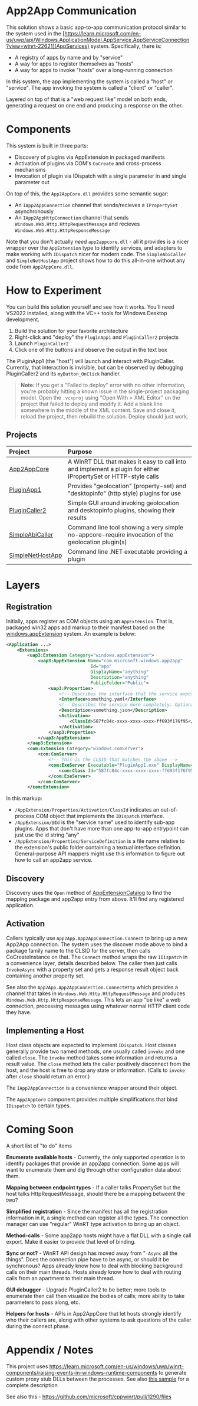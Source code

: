 # App2App Communication

This solution shows a basic app-to-app communication protocol similar to the system used in the
[https://learn.microsoft.com/en-us/uwp/api/Windows.ApplicationModel.AppService.AppServiceConnection?view=winrt-22621](AppServices) system.
Specifically, there is:

* A registry of apps by name and by "service"
* A way for apps to register themselves as "hosts"
* A way for apps to invoke "hosts" over a long-running connection

In this system, the app implementing the system is called a "host" or "service". The app invoking
the system is called a "client" or "caller".

Layered on top of that is a "web request like" model on both ends, generating a request on one end
and producing a response on the other.

# Components

This system is built in three parts:

* Discovery of plugins via AppExtension in packaged manifests
* Activation of plugins via COM's `CoCreate` and cross-process mechanisms
* Invocation of plugin via IDispatch with a single parameter in and single parameter out

On top of this, the `App2AppCore.dll` provides some semantic sugar:

* An `IApp2AppConnection` channel that sends/recieves a `IPropertySet` asynchronously
* An `IApp2AppHttpConnection` channel that sends `Windows.Web.Http.HttpRequestMessage`
  and recieves `Windows.Web.Http.HttpResponseMessage`

Note that you don't actually _need_ `app2appcore.dll` - all it provides is a nicer wrapper over the
`AppExtension` type to identify services, and adapters to make working with `IDispatch` nicer for
modern code.  The `SimpleAbiCaller` and `SimpleNetHostApp` project shows how to do this all-in-one
without any code from `App2AppCore.dll`.

# How to Experiment

You can build this solution yourself and see how it works.  You'll need VS2022 installed, along with the
VC++ tools for Windows Desktop development.

1. Build the solution for your favorite architecture
2. Right-click and "deploy" the `PluginApp1` and `PluginCaller2` projects
3. Launch `PluginCaller2`
4. Click one of the buttons and observe the output in the text box

The PluginApp1 (the "host") will launch and interact with PluginCaller. Currently, that interaction is
invisible, but can be observed by debugging PluginCaller2 and its `myButton_OnClick` handler.

> **Note:** If you get a "Failed to deploy" error with no other information, you're probably hitting
> a known issue in the single-project packaging model. Open the `.vcxproj` using "Open With > XML Editor"
> on the project that failed to deploy and modify it. Add a blank line somewhere in the middle of
> the XML content.  Save and close it, reload the project, then rebuild the solution.
> Deploy should just work.

## Projects

| Project | Purpose |
|:--|:--|
| [App2AppCore](./App2AppCore/App2AppCore.vcxproj) | A WinRT DLL that makes it easy to call into and implement a plugin for either IPropertySet or HTTP-style calls |
| [PluginApp1](./PluginApp1/PluginApp1.vcxproj) | Provides "geolocation" (property-set) and "desktopinfo" (http style) plugins for use |
| [PluginCaller2](./PluginCaller2/PluginCaller2.vcxproj) | Simple GUI around invoking geolocation and desktopinfo plugins, showing their results |
| [SimpleAbiCaller](./SimpleAbiCaller/SimpleAbiCaller.vcxproj) | Command line tool showing a very simple no-appcore-require invocation of the geolocation plugin(s) |
| [SimpleNetHostApp](./SimpleNetHostApp/SimpleNetHostApp.csproj) | Command line .NET executable providing a plugin |

# Layers

## Registration

Initially, apps register as COM objects using an `AppExtension`.  That is, packaged win32 apps add
markup to their manifest based on the [windows.appExtension](https://learn.microsoft.com/en-us/windows/uwp/launch-resume/how-to-create-an-extension)
system. An example is below:

```xml
<Application ...>
    <Extensions>
        <uap3:Extension Category="windows.appExtension">
            <uap3:AppExtension Name="com.microsoft.windows.app2app"
                                Id="app"
                                DisplayName="anything"
                                Description="anything"
                                PublicFolder="Public">
                <uap3:Properties>
                    <!-- Describes the interface that the service exposes. Optional. -->
                    <Interface>something.yaml</Interface>
                    <!-- Describes the service more completely. Optional. -->
                    <Description>something.json</Description>
                    <Activation>
                        <ClassId>587fc84c-xxxx-xxxx-xxxx-ff693f176f95</ClassId>
                    </Activation>
                </uap3:Properties>
            </uap3:AppExtension>
        </uap3:Extension>
	    <com:Extension Category="windows.comServer">
		    <com:ComServer>
                <!-- This is the CLSID that matches the above -->
			    <com:ExeServer Executable="PluginApp1.exe" DisplayName="PluginApp1" Arguments="-App2AppProvider">
				    <com:Class Id="587fc84c-xxxx-xxxx-xxxx-ff693f176f95"/>
			    </com:ExeServer>
		    </com:ComServer>
	    </com:Extension>
```

In this markup:

* `/AppExtension/Properties/Activation/ClassId` indicates an out-of-process COM object that implements the `IDispatch`
interface.
* `/AppExtension/@Id` is the "service name" used to identify sub-app plugins. Apps that don't have more than one
app-to-app entrypoint can just use the id string "any"
* `/AppExtension/Properties/ServiceDefinition` is a file name relative to the extension's public folder containing a
textual interface definition. General-purpose API mappers might use this information to figure out how to call an
app2app service.

## Discovery

Discovery uses the `Open` method of [AppExtensionCatalog](https://learn.microsoft.com/en-us/uwp/api/windows.applicationmodel.appextensions.appextensioncatalog?view=winrt-22621)
to find the mapping package and app2app entry from above. It'll find any registered application.

## Activation

Callers typically use `App2App.App2AppConnection.Connect` to bring up a new App2App connection. The system
uses the discover mode above to bind a package family name to the CLSID for the server, then calls CoCreateInstance
on that. The `Connect` method wraps the raw `IDispatch` in a convenience layer, details described below. The
caller then just calls `InvokeAsync` with a property set and gets a response result object back containing
another property set.

See also the `App2App.App2AppConnection.ConnectHttp` which provides a channel that takes in `Windows.Web.Http.HttpRequestMessage`
and produces `Windows.Web.Http.HttpResponseMessage`.  This lets an app "be like" a web connection,
processing messages using whatever normal HTTP client code they have.

## Implementing a Host

Host class objects are expected to implement `IDispatch`.  Host classes generally provide two named methods,
one usually called `invoke` and one called `close`.  The `invoke` method takes some information and returns
a result value.  The `close` method lets the caller positively disconnect from the host, and the host is
free to drop any state or information. (Calls to `invoke` after `close` should return an error.)

The `IApp2AppConnection` is a convenience wrapper around
their object.

The `App2AppCore` component provides multiple simplifications that bind `IDispatch` to certain types.

# Coming Soon

A short list of "to do" items

**Enumerate available hosts** - Currently, the only supported operation is to identify packages that
provide an app2app connection. Some apps will want to enumerate them and dig through other configuration
data about them.

**Mapping between endpoint types** - If a caller talks PropertySet but the host talks HttpRequestMessage,
should there be a mapping betweent the two?

**Simplified registration** - Since the manifest has all the registration information in it, a single
method can register all the types. The connection manager can use "regular" WinRT type activation to
bring up an object.

**Method-calls** - Some app2app hosts might have a flat DLL with a single call export. Make it easier
to provide that level of binding.

**Sync or not?** - WinRT API design has moved away from "`-Async` all the things". Does the connection
pipe have to be async, or should it be synchronous? Apps already know how to deal with blocking background
calls on their main threads.  Hosts already know how to deal with routing calls from an apartment to
their main thread.

**GUI debugger** - Upgrade PluginCaller2 to be better; more tools to enumerate then call then visualize
the bodies of calls; more ability to take parameters to pass along, etc.

**Helpers for hosts** - APIs in App2AppCore that let hosts strongly identify who their callers are,
along with other systems to ask questions of the caller during the connect phase.

# Appendix / Notes

This project uses https://learn.microsoft.com/en-us/windows/uwp/winrt-components/raising-events-in-windows-runtime-components
to generate custom proxy stub DLLs between the processes. See also [this sample](https://github.com/microsoft/Windows-universal-samples/blob/ad9a0c4def222aaf044e51f8ee0939911cb58471/Samples/ProxyStubsForWinRTComponents/cpp/Server/ProxyStubsForWinRTComponents_server.vcxproj) for a complete description

See also this - https://github.com/microsoft/cppwinrt/pull/1290/files
